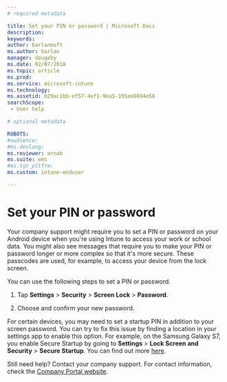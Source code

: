 ```yaml
---
# required metadata

title: Set your PIN or password | Microsoft Docs
description:
keywords:
author: barlanmsft
ms.author: barlan
manager: dougeby
ms.date: 02/07/2018
ms.topic: article
ms.prod:
ms.service: microsoft-intune
ms.technology:
ms.assetid: b29ac1bb-ef57-4ef1-9ea5-191ee8694e58
searchScope:
 - User help

# optional metadata

ROBOTS:  
#audience:
#ms.devlang:
ms.reviewer: arnab
ms.suite: ems
#ms.tgt_pltfrm:
ms.custom: intune-enduser

---
```


# Set your PIN or password

Your company support might require you to set a PIN or password on your Android device when you're using Intune to access your work or school data. You might also see messages that require you to make your PIN or password longer or more complex so that it's more secure. These passcodes are used, for example, to access your device from the lock screen.

You can use the following steps to set a PIN or password.

1.  Tap  **Settings** > **Security** > **Screen Lock** > **Password**.

2.  Choose and confirm your new password.

For certain devices, you may need to set a startup PIN in addition to your screen password. You can try to fix this issue by finding a location in your settings app to enable this option. For example, on the Samsung Galaxy S7, you enable Secure Startup by going to **Settings** > **Lock Screen and Security** > **Secure Startup**. You can find out more [here](/intune-user-help/your-device-appears-encrypted-but-cp-says-otherwise-android.md). 

Still need help? Contact your company support. For contact information, check the [Company Portal website](https://portal.manage.microsoft.com#HelpDeskDialog).
